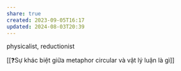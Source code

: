 ```yaml
---
share: true
created: 2023-09-05T16:17
updated: 2024-08-03T20:39
---
```

physicalist, reductionist

[[❓Sự khác biệt giữa metaphor circular và vật lý luận là gì]]
